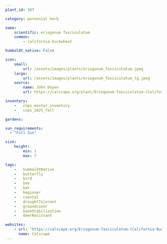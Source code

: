 ```yaml
---
plant_id: 387

category: perennial herb

name: 
    scientific: eriogonum fasciculatum 
    common: 
        - california buckwheat

humboldt_native: False

icon: 
    small: 
        url: /assets/images/plants/eriogonum_fasciculatum.jpeg 
    large: 
        url: /assets/images/plants/eriogonum_fasciculatum_lg.jpeg 
    source: 
        name: John Doyen 
        url: https://calscape.org/plant/Eriogonum-fasciculatum-(California-Buckwheat)/gallery 

inventory: 
    -   cnps_master_inventory
    -   cnps_2025_fall

gardens:

sun_requirements:
  - "Full Sun"

size:
    height: 
        min: 1
        max: 7

tags:  
    -   humboldtNative
    -   butterfly
    -   bird
    -   bee
    -   bat
    -   beginner
    -   coastal
    -   droughtTolerant
    -   groundcover
    -   bankStabilization
    -   deerResistant

websites:
    - url: "https://calscape.org/Eriogonum-fasciculatum-(California-Buckwheat)"
      name: Calscape
---
```



